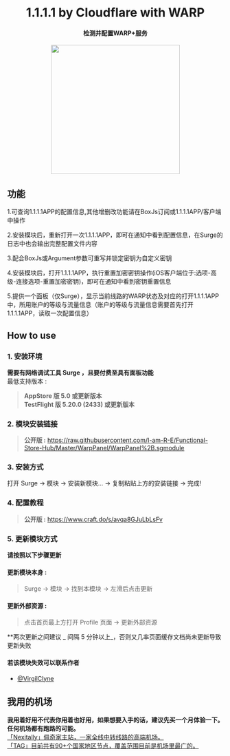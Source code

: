 <h1 align="center">1.1.1.1 by Cloudflare with WARP</h1>

<h4 align="center">检测并配置WARP+服务</h4>

<p align="center">
<img src="https://raw.githubusercontent.com/Rabbit-Spec/Surge/Master/Module/Panel/WARP/img/1.PNG" width="300"></img>
</p>

## 功能
1.可查询1.1.1.1APP的配置信息,其他增删改功能请在BoxJs订阅或1.1.1.1APP/客户端中操作<br>

2.安装模块后，重新打开一次1.1.1.1APP，即可在通知中看到配置信息，在Surge的日志中也会输出完整配置文件内容<br>

3.配合BoxJs或Argument参数可重写并锁定密钥为自定义密钥<br>

4.安装模块后，打开1.1.1.1APP，执行重置加密密钥操作(iOS客户端位于:选项-高级-连接选项-重置加密密钥)，即可在通知中看到密钥重置信息<br>

5.提供一个面板（仅Surge），显示当前线路的WARP状态及对应的打开1.1.1.1APP中，所用账户的等级与流量信息（账户的等级与流量信息需要首先打开1.1.1.1APP，读取一次配置信息）<br>

## How to use
### 1. 安装环境
**需要有网络调试工具 Surge ，且要付费至具有面板功能**<br>
最低支持版本 :<br>
>**AppStore 版 5.0 或更新版本**<br>
>**TestFlight 版 5.20.0 (2433) 或更新版本**

### 2. 模块安装链接
> **公开版 :** https://raw.githubusercontent.com/I-am-R-E/Functional-Store-Hub/Master/WarpPanel/WarpPanel%2B.sgmodule<br>

### 3. 安装方式
打开 Surge -> 模块 -> 安装新模块... -> 复制粘贴上方的安装链接 -> 完成!

### 4. 配置教程
> **公开版 :** https://www.craft.do/s/avqa8GJuLbLsFv<br>

### 5. 更新模块方式
**请按照以下步骤更新**<br>
#### 更新模块本身 : 
>Surge -> 模块 -> 找到本模块 -> 左滑后点击更新<br>
#### 更新外部资源 : 
>点击首页最上方打开 Profile 页面 -> 更新外部资源 <br>

**两次更新之间建议 _ 间隔 5 分钟以上_，否则又几率页面缓存文档尚未更新导致更新失败<br>

#### 若该模块失效可以联系作者
- [@VirgilClyne](https://github.com/VirgilClyne)

## 我用的机场
**我用着好用不代表你用着也好用，如果想要入手的话，建议先买一个月体验一下。任何机场都有跑路的可能。**<br>
[「Nexitally」佩奇家主站，一家全线中转线路的高端机场。](https://nxboom.com/signupbyemail.aspx?MemberCode=0b532ff85dda43e595fb1ae17843ae6d20211110231626) <br>
[「TAG」目前共有90+个国家地区节点，覆盖范围目前是机场里最广的。](https://tagss01.pro#/register?invite=hlnIqYOx) <br>
